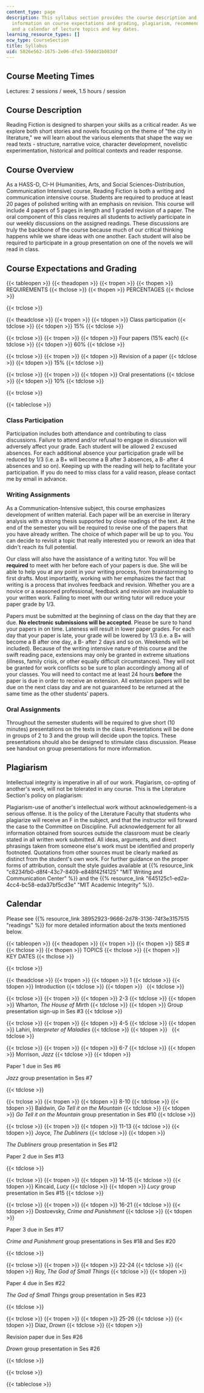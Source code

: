 ```yaml
---
content_type: page
description: This syllabus section provides the course description and overview, and
  information on course expectations and grading, plagiarism, recommended citation,
  and a calendar of lecture topics and key dates.
learning_resource_types: []
ocw_type: CourseSection
title: Syllabus
uid: 5026e562-1675-2e06-dfe3-59ddd1b083df
---
```


Course Meeting Times
--------------------

Lectures: 2 sessions / week, 1.5 hours / session

Course Description
------------------

Reading Fiction is designed to sharpen your skills as a critical reader. As we explore both short stories and novels focusing on the theme of "the city in literature," we will learn about the various elements that shape the way we read texts - structure, narrative voice, character development, novelistic experimentation, historical and political contexts and reader response.

Course Overview
---------------

As a HASS-D, CI-H (Humanities, Arts, and Social Sciences-Distribution, Communication Intensive) course, Reading Fiction is both a writing and communication intensive course. Students are required to produce at least 20 pages of polished writing with an emphasis on revision. This course will include 4 papers of 5 pages in length and 1 graded revision of a paper. The oral component of this class requires all students to actively participate in our weekly discussions on the assigned readings. These discussions are truly the backbone of the course because much of our critical thinking happens while we share ideas with one another. Each student will also be required to participate in a group presentation on one of the novels we will read in class.

Course Expectations and Grading
-------------------------------

{{< tableopen >}}
{{< theadopen >}}
{{< tropen >}}
{{< thopen >}}
REQUIREMENTS
{{< thclose >}}
{{< thopen >}}
PERCENTAGES
{{< thclose >}}

{{< trclose >}}

{{< theadclose >}}
{{< tropen >}}
{{< tdopen >}}
Class participation
{{< tdclose >}}
{{< tdopen >}}
15%
{{< tdclose >}}

{{< trclose >}}
{{< tropen >}}
{{< tdopen >}}
Four papers (15% each)
{{< tdclose >}}
{{< tdopen >}}
60%
{{< tdclose >}}

{{< trclose >}}
{{< tropen >}}
{{< tdopen >}}
Revision of a paper
{{< tdclose >}}
{{< tdopen >}}
15%
{{< tdclose >}}

{{< trclose >}}
{{< tropen >}}
{{< tdopen >}}
Oral presentations
{{< tdclose >}}
{{< tdopen >}}
10%
{{< tdclose >}}

{{< trclose >}}

{{< tableclose >}}

### Class Participation

Participation includes both attendance and contributing to class discussions. Failure to attend and/or refusal to engage in discussion will adversely affect your grade. Each student will be allowed 2 excused absences. For each additional absence your participation grade will be reduced by 1/3 (i.e. a B+ will become a B after 3 absences, a B- after 4 absences and so on). Keeping up with the reading will help to facilitate your participation. If you do need to miss class for a valid reason, please contact me by email in advance.

### Writing Assignments

As a Communication-Intensive subject, this course emphasizes development of written material. Each paper will be an exercise in literary analysis with a strong thesis supported by close readings of the text. At the end of the semester you will be required to revise one of the papers that you have already written. The choice of which paper will be up to you. You can decide to revisit a topic that really interested you or rework an idea that didn't reach its full potential.

Our class will also have the assistance of a writing tutor. You will be **required** to meet with her before each of your papers is due. She will be able to help you at any point in your writing process, from brainstorming to first drafts. Most importantly, working with her emphasizes the fact that writing is a process that involves feedback and revision. Whether you are a novice or a seasoned professional, feedback and revision are invaluable to your written work. Failing to meet with our writing tutor will reduce your paper grade by 1/3.

Papers must be submitted at the beginning of class on the day that they are due. **No electronic submissions will be accepted**. Please be sure to hand your papers in on time. Lateness will result in lower paper grades. For each day that your paper is late, your grade will be lowered by 1/3 (i.e. a B+ will become a B after one day, a B- after 2 days and so on. Weekends will be included). Because of the writing intensive nature of this course and the swift reading pace, extensions may only be granted in extreme situations (illness, family crisis, or other equally difficult circumstances). They will not be granted for work conflicts so be sure to plan accordingly among all of your classes. You will need to contact me at least 24 hours **before** the paper is due in order to receive an extension. All extension papers will be due on the next class day and are not guaranteed to be returned at the same time as the other students' papers.

### Oral Assignments

Throughout the semester students will be required to give short (10 minutes) presentations on the texts in the class. Presentations will be done in groups of 2 to 3 and the group will decide upon the topics. These presentations should also be designed to stimulate class discussion. Please see handout on group presentations for more information.

Plagiarism
----------

Intellectual integrity is imperative in all of our work. Plagiarism, co-opting of another's work, will not be tolerated in any course. This is the Literature Section's policy on plagiarism:

Plagiarism-use of another's intellectual work without acknowledgement-is a serious offense. It is the policy of the Literature Faculty that students who plagiarize will receive an F in the subject, and that the instructor will forward the case to the Committee on Discipline. Full acknowledgement for all information obtained from sources outside the classroom must be clearly stated in all written work submitted. All ideas, arguments, and direct phrasings taken from someone else's work must be identified and properly footnoted. Quotations from other sources must be clearly marked as distinct from the student's own work. For further guidance on the proper forms of attribution, consult the style guides available at {{% resource_link "c8234fb0-d8f4-43c7-8409-e848f42f4125" "MIT Writing and Communication Center" %}} and the {{% resource_link "645125c1-ed2a-4cc4-bc58-eda37bf5cd3e" "MIT Academic Integrity" %}}.

Calendar
--------

Please see {{% resource_link 38952923-9666-2d78-3136-74f3e3157515 "readings" %}} for more detailed information about the texts mentioned below.

{{< tableopen >}}
{{< theadopen >}}
{{< tropen >}}
{{< thopen >}}
SES #
{{< thclose >}}
{{< thopen >}}
TOPICS
{{< thclose >}}
{{< thopen >}}
KEY DATES
{{< thclose >}}

{{< trclose >}}

{{< theadclose >}}
{{< tropen >}}
{{< tdopen >}}
1
{{< tdclose >}}
{{< tdopen >}}
Introduction
{{< tdclose >}}
{{< tdopen >}}
 
{{< tdclose >}}

{{< trclose >}}
{{< tropen >}}
{{< tdopen >}}
2-3
{{< tdclose >}}
{{< tdopen >}}
Wharton, _The House of Mirth_
{{< tdclose >}}
{{< tdopen >}}
Group presentation sign-up in Ses #3
{{< tdclose >}}

{{< trclose >}}
{{< tropen >}}
{{< tdopen >}}
4-5
{{< tdclose >}}
{{< tdopen >}}
Lahiri, _Interpreter of Maladies_
{{< tdclose >}}
{{< tdopen >}}
 
{{< tdclose >}}

{{< trclose >}}
{{< tropen >}}
{{< tdopen >}}
6-7
{{< tdclose >}}
{{< tdopen >}}
Morrison, _Jazz_
{{< tdclose >}}
{{< tdopen >}}


Paper 1 due in Ses #6

_Jazz_ group presentation in Ses #7


{{< tdclose >}}

{{< trclose >}}
{{< tropen >}}
{{< tdopen >}}
8-10
{{< tdclose >}}
{{< tdopen >}}
Baldwin, _Go Tell it on the Mountain_
{{< tdclose >}}
{{< tdopen >}}
_Go Tell it on the Mountain_ group presentation in Ses #10
{{< tdclose >}}

{{< trclose >}}
{{< tropen >}}
{{< tdopen >}}
11-13
{{< tdclose >}}
{{< tdopen >}}
Joyce, _The Dubliners_
{{< tdclose >}}
{{< tdopen >}}


_The Dubliners_ group presentation in Ses #12

Paper 2 due in Ses #13


{{< tdclose >}}

{{< trclose >}}
{{< tropen >}}
{{< tdopen >}}
14-15
{{< tdclose >}}
{{< tdopen >}}
Kincaid, _Lucy_
{{< tdclose >}}
{{< tdopen >}}
_Lucy_ group presentation in Ses #15
{{< tdclose >}}

{{< trclose >}}
{{< tropen >}}
{{< tdopen >}}
16-21
{{< tdclose >}}
{{< tdopen >}}
Dostoevsky, _Crime and Punishment_
{{< tdclose >}}
{{< tdopen >}}


Paper 3 due in Ses #17

_Crime and Punishment_ group presentations in Ses #18 and Ses #20


{{< tdclose >}}

{{< trclose >}}
{{< tropen >}}
{{< tdopen >}}
22-24
{{< tdclose >}}
{{< tdopen >}}
Roy, _The God of Small Things_
{{< tdclose >}}
{{< tdopen >}}


Paper 4 due in Ses #22

_The God of Small Things_ group presentation in Ses #23


{{< tdclose >}}

{{< trclose >}}
{{< tropen >}}
{{< tdopen >}}
25-26
{{< tdclose >}}
{{< tdopen >}}
Díaz, _Drown_
{{< tdclose >}}
{{< tdopen >}}


Revision paper due in Ses #26

_Drown_ group presentation in Ses #26


{{< tdclose >}}

{{< trclose >}}

{{< tableclose >}}